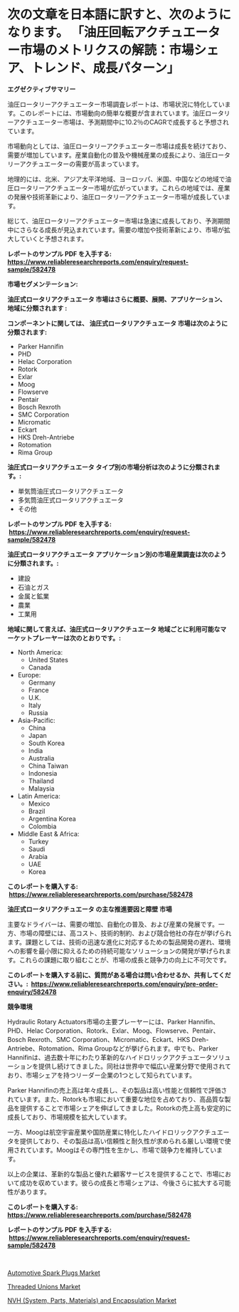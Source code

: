 <p><h1>次の文章を日本語に訳すと、次のようになります。 「油圧回転アクチュエーター市場のメトリクスの解読：市場シェア、トレンド、成長パターン」</h1></p><p><strong>エグゼクティブサマリー</strong></p>
<p><p>油圧ロータリーアクチュエーター市場調査レポートは、市場状況に特化しています。このレポートには、市場動向の簡単な概要が含まれています。油圧ロータリーアクチュエーター市場は、予測期間中に10.2％のCAGRで成長すると予想されています。</p><p>市場動向としては、油圧ロータリーアクチュエーター市場は成長を続けており、需要が増加しています。産業自動化の普及や機械産業の成長により、油圧ロータリーアクチュエーターの需要が高まっています。</p><p>地理的には、北米、アジア太平洋地域、ヨーロッパ、米国、中国などの地域で油圧ロータリーアクチュエーター市場が広がっています。これらの地域では、産業の発展や技術革新により、油圧ロータリーアクチュエーター市場が成長しています。</p><p>総じて、油圧ロータリーアクチュエーター市場は急速に成長しており、予測期間中にさらなる成長が見込まれています。需要の増加や技術革新により、市場が拡大していくと予想されます。</p></p>
<p><strong>レポートのサンプル PDF を入手する: <a href="https://www.reliableresearchreports.com/enquiry/request-sample/582478">https://www.reliableresearchreports.com/enquiry/request-sample/582478</a></strong></p>
<p><strong>市場セグメンテーション:</strong></p>
<p><strong> 油圧式ロータリアクチュエータ 市場はさらに概要、展開、アプリケーション、地域に分類されます :</strong></p>
<p><strong>コンポーネントに関しては、 油圧式ロータリアクチュエータ 市場は次のように分類されます: &nbsp;</strong></p>
<p><ul><li>Parker Hannifin</li><li>PHD</li><li>Helac Corporation</li><li>Rotork</li><li>Exlar</li><li>Moog</li><li>Flowserve</li><li>Pentair</li><li>Bosch Rexroth</li><li>SMC Corporation</li><li>Micromatic</li><li>Eckart</li><li>HKS Dreh-Antriebe</li><li>Rotomation</li><li>Rima Group</li></ul></p>
<p><strong> 油圧式ロータリアクチュエータ タイプ別の市場分析は次のように分類されます。:</strong></p>
<p><ul><li>単気筒油圧式ロータリアクチュエータ</li><li>多気筒油圧式ロータリアクチュエータ</li><li>その他</li></ul></p>
<p><strong>レポートのサンプル PDF を入手する: &nbsp;<a href="https://www.reliableresearchreports.com/enquiry/request-sample/582478">https://www.reliableresearchreports.com/enquiry/request-sample/582478</a></strong></p>
<p><strong> 油圧式ロータリアクチュエータ アプリケーション別の市場産業調査は次のように分類されます。:</strong></p>
<p><ul><li>建設</li><li>石油とガス</li><li>金属と鉱業</li><li>農業</li><li>工業用</li></ul></p>
<p><strong>地域に関して言えば、油圧式ロータリアクチュエータ 地域ごとに利用可能なマーケットプレーヤーは次のとおりです。:</strong></p>
<p><ul>
    <li>
        North America:
        <ul>
            <li>United States</li>
            <li>Canada</li>
        </ul>
    </li>
    <li>
        Europe:
        <ul>
            <li>Germany</li>
            <li>France</li>
            <li>U.K.</li>
            <li>Italy</li>
            <li>Russia</li>
        </ul>
    </li>
    <li>
        Asia-Pacific:
        <ul>
            <li>China</li>
            <li>Japan</li>
            <li>South Korea</li>
            <li>India</li>
            <li>Australia</li>
            <li>China Taiwan</li>
            <li>Indonesia</li>
            <li>Thailand</li>
            <li>Malaysia</li>
        </ul>
    </li>
    <li>
        Latin America:
        <ul>
            <li>Mexico</li>
            <li>Brazil</li>
            <li>Argentina Korea</li>
            <li>Colombia</li>
        </ul>
    </li>
    <li>
        Middle East & Africa:
        <ul>
            <li>Turkey</li>
            <li>Saudi</li>
            <li>Arabia</li>
            <li>UAE</li>
            <li>Korea</li>
        </ul>
    </li>
    </ul></p>
<p><strong>このレポートを購入する: &nbsp;<a href="https://www.reliableresearchreports.com/purchase/582478">https://www.reliableresearchreports.com/purchase/582478</a></strong></p>
<p><strong>油圧式ロータリアクチュエータ の主な推進要因と障壁 市場</strong></p>
<p><p>主要なドライバーは、需要の増加、自動化の普及、および産業の発展です。一方、市場の障壁には、高コスト、技術的制約、および競合他社の存在が挙げられます。課題としては、技術の迅速な進化に対応するための製品開発の遅れ、環境への影響を最小限に抑えるための持続可能なソリューションの開発が挙げられます。これらの課題に取り組むことが、市場の成長と競争力の向上に不可欠です。</p></p>
<p><strong>このレポートを購入する前に、質問がある場合は問い合わせるか、共有してください。:&nbsp; <a href="https://www.reliableresearchreports.com/enquiry/pre-order-enquiry/582478">https://www.reliableresearchreports.com/enquiry/pre-order-enquiry/582478</a></strong></p>
<p><strong>競争環境</strong></p>
<p><p>Hydraulic Rotary Actuators市場の主要プレーヤーには、Parker Hannifin、PHD、Helac Corporation、Rotork、Exlar、Moog、Flowserve、Pentair、Bosch Rexroth、SMC Corporation、Micromatic、Eckart、HKS Dreh-Antriebe、Rotomation、Rima Groupなどが挙げられます。中でも、Parker Hannifinは、過去数十年にわたり革新的なハイドロリックアクチュエータソリューションを提供し続けてきました。同社は世界中で幅広い産業分野で使用されており、市場シェアを持つリーダー企業の1つとして知られています。</p><p>Parker Hannifinの売上高は年々成長し、その製品は高い性能と信頼性で評価されています。また、Rotorkも市場において重要な地位を占めており、高品質な製品を提供することで市場シェアを伸ばしてきました。Rotorkの売上高も安定的に成長しており、市場規模を拡大しています。</p><p>一方、Moogは航空宇宙産業や国防産業に特化したハイドロリックアクチュエータを提供しており、その製品は高い信頼性と耐久性が求められる厳しい環境で使用されています。Moogはその専門性を生かし、市場で競争力を維持しています。</p><p>以上の企業は、革新的な製品と優れた顧客サービスを提供することで、市場において成功を収めています。彼らの成長と市場シェアは、今後さらに拡大する可能性があります。</p></p>
<p><strong>このレポートを購入する: &nbsp; <a href="https://www.reliableresearchreports.com/purchase/582478">https://www.reliableresearchreports.com/purchase/582478</a></strong></p>
<p><strong>レポートのサンプル PDF を入手する: &nbsp;<a href="https://www.reliableresearchreports.com/enquiry/request-sample/582478">https://www.reliableresearchreports.com/enquiry/request-sample/582478</a></strong><strong></strong></p>
<p>&nbsp;</p>
<p><p><a href="https://view.publitas.com/reportprime-1/automotive-spark-plugs-market-size-2023-2030-global-industrial-analysis-key-geographical-regions-market-share-top-key-players-product-types-and-forecast-research-report/">Automotive Spark Plugs Market</a></p><p><a href="https://github.com/Sinjinluong3e0awx2m195k76/Market-Research-Report-List-1/blob/main/threaded-unions-market.md">Threaded Unions Market</a></p><p><a href="https://view.publitas.com/reportprime-1/nvh-system-parts-materials-and-encapsulation-market-size-share-trends-analysis-report-by-material-by-type-by-end-user-by-region-and-segment-forecasts-2023-2030/">NVH (System, Parts, Materials) and Encapsulation Market</a></p></p>